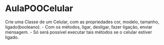 # AulaPOOCelular
Crie uma Classe de um Celular, com as propriedades cor, modelo, tamanho, ligado(booleano). - Com os métodos, ligar, desligar, fazer ligação, enviar mensagem. - Só será possível executar tais métodos se o celular estiver ligado.
